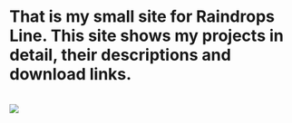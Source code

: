 <h1> That is my small site for Raindrops Line. This site shows my projects in detail, their descriptions and download links.</h1><br>
<img src= "https://github.com/user-attachments/assets/4fafe431-77eb-4435-8371-d67f32745a01"/>
